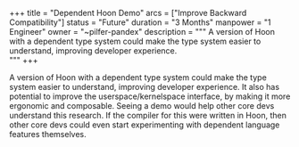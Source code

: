 +++
title = "Dependent Hoon Demo"
arcs = ["Improve Backward Compatibility"]
status = "Future"
duration = "3 Months"
manpower = "1 Engineer"
owner = "~pilfer-pandex"
description = """
A version of Hoon with a dependent type system could make the type system easier to understand, improving developer experience.  
"""
+++

A version of Hoon with a dependent type system could make the type system easier to understand, improving developer experience.  It also has potential to improve the userspace/kernelspace interface, by making it more ergonomic and composable.  Seeing a demo would help other core devs understand this research.  If the compiler for this were written in Hoon, then other core devs could even start experimenting with dependent language features themselves.
